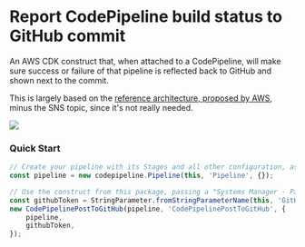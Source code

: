 # Report CodePipeline build status to GitHub commit

An AWS CDK construct that, when attached to a CodePipeline, will make sure success or failure of that pipeline is
reflected back to GitHub and shown next to the commit.

This is largely based on
the <a href="https://aws.amazon.com/blogs/devops/aws-codepipeline-build-status-in-a-third-party-git-repository/">
reference architecture, proposed by AWS</a>, minus the SNS topic, since it's not really needed.

<img src="https://d2908q01vomqb2.cloudfront.net/7719a1c782a1ba91c031a682a0a2f8658209adbf/2021/03/24/AWS-CodePipeline-external-status-1-1.png"/>

### Quick Start

```typescript
// Create your pipeline with its Stages and all other configuration, as you would normally do it
const pipeline = new codepipeline.Pipeline(this, 'Pipeline', {});

// Use the construct from this package, passing a "Systems Manager - Parameter Store" where you've previously stored your GitHub "Personal Access Token"
const githubToken = StringParameter.fromStringParameterName(this, 'GitHubToken', 'GITHUB_TOKEN');
new CodePipelinePostToGitHub(pipeline, 'CodePipelinePostToGitHub', {
    pipeline,
    githubToken,
});
```

